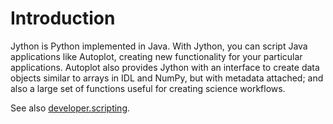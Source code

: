 # Introduction

Jython is Python implemented in Java. With Jython, you can script Java
applications like Autoplot, creating new functionality for your
particular applications. Autoplot also provides Jython with an interface
to create data objects similar to arrays in IDL and NumPy, but with
metadata attached; and also a large set of functions useful for creating
science workflows.

See also [developer.scripting](developer.scripting "wikilink").
